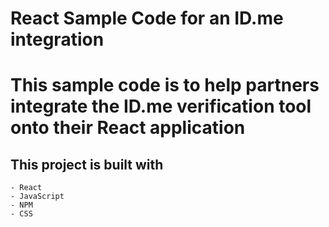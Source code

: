 # React Sample Code for an ID.me integration

# This sample code is to help partners integrate the ID.me verification tool onto their React application

## This project is built with
    - React
    - JavaScript
    - NPM
    - CSS

